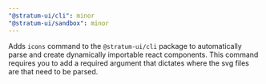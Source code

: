 ```yaml
---
"@stratum-ui/cli": minor
"@stratum-ui/sandbox": minor
---
```


Adds `icons` command to the `@stratum-ui/cli` package to automatically parse and create dynamically importable react components. This command requires you to add a required argument that dictates where the svg files are that need to be parsed.
